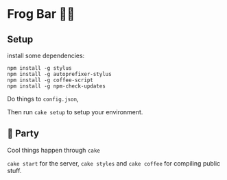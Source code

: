# Frog Bar 🐸🍺

## Setup

install some dependencies:
```shell
npm install -g stylus
npm install -g autoprefixer-stylus
npm install -g coffee-script
npm install -g npm-check-updates
```

Do things to `config.json`,

Then run `cake setup` to setup your environment.

## 🍰 Party

Cool things happen through `cake`

`cake start` for the server, `cake styles` and `cake coffee` for compiling public stuff.
